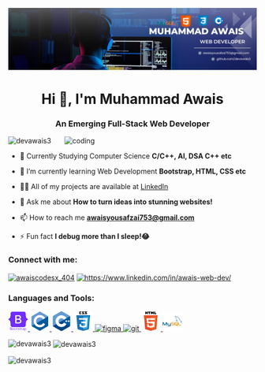 ![Logo](https://github.com/devAwais3/devAwais3/blob/main/github-banner.jpg)
<h1 align="center">Hi 👋, I'm Muhammad Awais</h1>
<h3 align="center">An Emerging Full-Stack Web Developer</h3>

<img align="right" alt="coding" width="390" src="https://user-images.githubusercontent.com/55389276/140866485-8fb1c876-9a8f-4d6a-98dc-08c4981eaf70.gif">

<p align="left"> <img src="https://komarev.com/ghpvc/?username=devawais3&label=Profile%20views&color=0e75b6&style=flat" alt="devawais3" /> </p>

- 🔭 Currently Studying Computer Science **C/C++, AI, DSA C++ etc**
- 🌱 I’m currently learning Web Development **Bootstrap, HTML, CSS etc**

- 👨‍💻 All of my projects are available at [LinkedIn](https://www.linkedin.com/in/awais-web-dev/)

- 💬 Ask me about **How to turn ideas into stunning websites!**

- 📫 How to reach me **awaisyousafzai753@gmail.com**

- ⚡ Fun fact **I debug more than I sleep!😂**

<h3 align="left">Connect with me:</h3>
<p align="left">
<a href="https://codepen.io/awaiscodesx_404" target="blank"><img align="center" src="https://raw.githubusercontent.com/rahuldkjain/github-profile-readme-generator/master/src/images/icons/Social/codepen.svg" alt="awaiscodesx_404" height="30" width="40" /></a>
<a href="https://linkedin.com/in/https://www.linkedin.com/in/awais-web-dev/" target="blank"><img align="center" src="https://raw.githubusercontent.com/rahuldkjain/github-profile-readme-generator/master/src/images/icons/Social/linked-in-alt.svg" alt="https://www.linkedin.com/in/awais-web-dev/" height="30" width="40" /></a>
</p>

<h3 align="left">Languages and Tools:</h3>
<p align="left"> <a href="https://getbootstrap.com" target="_blank" rel="noreferrer"> <img src="https://raw.githubusercontent.com/devicons/devicon/master/icons/bootstrap/bootstrap-plain-wordmark.svg" alt="bootstrap" width="40" height="40"/> </a> <a href="https://www.cprogramming.com/" target="_blank" rel="noreferrer"> <img src="https://raw.githubusercontent.com/devicons/devicon/master/icons/c/c-original.svg" alt="c" width="40" height="40"/> </a> <a href="https://www.w3schools.com/cpp/" target="_blank" rel="noreferrer"> <img src="https://raw.githubusercontent.com/devicons/devicon/master/icons/cplusplus/cplusplus-original.svg" alt="cplusplus" width="40" height="40"/> </a> <a href="https://www.w3schools.com/css/" target="_blank" rel="noreferrer"> <img src="https://raw.githubusercontent.com/devicons/devicon/master/icons/css3/css3-original-wordmark.svg" alt="css3" width="40" height="40"/> </a> <a href="https://www.figma.com/" target="_blank" rel="noreferrer"> <img src="https://www.vectorlogo.zone/logos/figma/figma-icon.svg" alt="figma" width="40" height="40"/> </a> <a href="https://git-scm.com/" target="_blank" rel="noreferrer"> <img src="https://www.vectorlogo.zone/logos/git-scm/git-scm-icon.svg" alt="git" width="40" height="40"/> </a> <a href="https://www.w3.org/html/" target="_blank" rel="noreferrer"> <img src="https://raw.githubusercontent.com/devicons/devicon/master/icons/html5/html5-original-wordmark.svg" alt="html5" width="40" height="40"/> </a> <a href="https://www.mysql.com/" target="_blank" rel="noreferrer"> <img src="https://raw.githubusercontent.com/devicons/devicon/master/icons/mysql/mysql-original-wordmark.svg" alt="mysql" width="40" height="40"/> </a> </p>

<p><img align="left" src="https://github-readme-stats.vercel.app/api/top-langs?username=devawais3&show_icons=true&locale=en&layout=compact" alt="devawais3" /></p>

<p>&nbsp;<img align="center" src="https://github-readme-stats.vercel.app/api?username=devawais3&show_icons=true&locale=en" alt="devawais3" /></p>

<p><img align="center" src="https://github-readme-streak-stats.herokuapp.com/?user=devawais3&" alt="devawais3" /></p>

